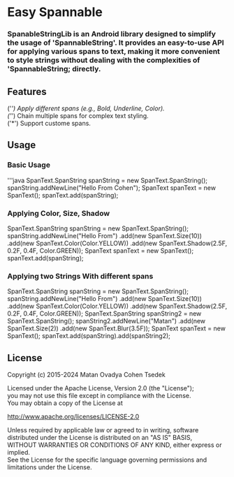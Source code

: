 # Easy Spannable

### SpanableStringLib is an Android library designed to simplify the usage of 'SpannableString'. It provides an easy-to-use API for applying various spans to text, making it more convenient to style strings without dealing with the complexities of 'SpannableString; directly.

## Features
('*') Apply different spans (e.g., Bold, Underline, Color).  
('*') Chain multiple spans for complex text styling.  
('*') Support custome spans.  

## Usage
### Basic Usage
'''java 
SpanText.SpanString spanString = new SpanText.SpanString();
spanString.addNewLine("Hello From Cohen");
SpanText spanText = new SpanText();
spanText.add(spanString);

### Applying Color, Size, Shadow
SpanText.SpanString spanString = new SpanText.SpanString();
spanString.addNewLine("Hello From")
        .add(new SpanText.Size(10))
        .add(new SpanText.Color(Color.YELLOW))
        .add(new SpanText.Shadow(2.5F, 0.2F, 0.4F, Color.GREEN));
SpanText spanText = new SpanText();
spanText.add(spanString);

### Applying two Strings With different spans
SpanText.SpanString spanString = new SpanText.SpanString();
spanString.addNewLine("Hello From")
        .add(new SpanText.Size(10))
        .add(new SpanText.Color(Color.YELLOW))
        .add(new SpanText.Shadow(2.5F, 0.2F, 0.4F, Color.GREEN));
SpanText.SpanString spanString2 = new SpanText.SpanString();
spanString2.addNewLine("Matan")
        .add(new SpanText.Size(2))
        .add(new SpanText.Blur(3.5F));
SpanText spanText = new SpanText();
spanText.add(spanString).add(spanString2);

## License
Copyright (c) 2015-2024 Matan Ovadya Cohen Tsedek

Licensed under the Apache License, Version 2.0 (the "License");  
you may not use this file except in compliance with the License.  
You may obtain a copy of the License at  

   http://www.apache.org/licenses/LICENSE-2.0  

Unless required by applicable law or agreed to in writing, software  
distributed under the License is distributed on an "AS IS" BASIS,  
WITHOUT WARRANTIES OR CONDITIONS OF ANY KIND, either express or implied.  
See the License for the specific language governing permissions and  
limitations under the License.  
